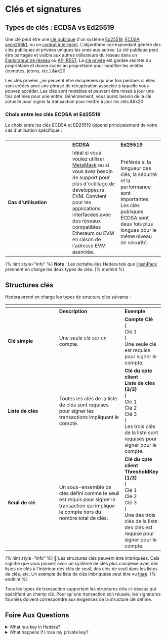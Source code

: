 # Clés et signatures

## Types de clés : ECDSA vs Ed25519

Une clé peut être une [clé publique](../support-and-community/glossary.md#public-key) d'un système [Ed25519](../support-and-community/glossary.md#ed25519), [ECDSA secp256k1](../support-and-community/glossary.md#ecdsa-secp256k1), ou un [contrat intelligent](../support-and-community/glossary.md#smart-contract). L'algorithme correspondant génère des clés publiques et privées uniques les unes aux autres. La clé publique peut être partagée et visible aux autres utilisateurs du réseau dans un [Explorateur de réseau](../support-and-community/glossary.md#network-explorer) ou [API REST](../support-and-community/glossary.md#rest-api). La [clé privée](../support-and-community/glossary.md#private-key) est gardée secrète du propriétaire et donne accès au propriétaire pour modifier les entités (comptes, jetons, etc.).&#x20

Les clés privées _ne peuvent être récupérées qu'une fois perdues si elles sont créées avec une phrase de récupération associée à laquelle vous pouvez accéder. Les clés sont mutables et peuvent être mises à jour une fois définies pour une entité. Généralement, vous aurez besoin de la clé actuelle pour signer la transaction pour mettre à jour les clés.&#x20

### Choix entre les clés ECDSA et Ed25519

Le choix entre les clés ECDSA et ED25519 dépend principalement de votre cas d'utilisation spécifique :

<table data-header-hidden><thead><tr><th width="193.33333333333331"></th><th></th><th></th></tr></thead><tbody><tr><td></td><td><strong>ECDSA</strong></td><td><strong>Ed25519</strong></td></tr><tr><td><strong>Cas d'utilisation</strong></td><td>Idéal si vous voulez utiliser <a href="../support-and-community/glossary.md#metamask">MetaMask</a> ou si vous avez besoin de support pour plus d'outillage de développeurs EVM. Convient pour les applications interfacées avec des réseaux compatibles Ethereum ou EVM en raison de l'adresse EVM associée.</td><td>Préférée si la longueur des clés, la sécurité et la performance sont importantes. Les clés publiques ECDSA sont deux fois plus longues pour le même niveau de sécurité.</td></tr></tbody></table>

{% hint style="info" %}
**Note** : Les portefeuilles Hedera tels que [HashPack](https://www.hashpack.app/) prennent en charge les deux types de clés.
{% endhint %}

## Structures clés

Hedera prend en charge les types de structure clés suivants :

<table data-header-hidden><thead><tr><th width="193.33333333333331"></th><th width="240"></th><th></th></tr></thead><tbody><tr><td></td><td><strong>Description</strong></td><td><strong>Exemple</strong></td></tr><tr><td><strong>Clé simple</strong></td><td>Une seule clé sur un compte.</td><td><strong>Compte</strong> <strong>Clé</strong> <br>       { <br>           Clé 1 <br>        }<br>Une seule clé est requise pour signer le compte.</td></tr><tr><td><strong>Liste de clés</strong></td><td>Toutes les clés de la liste de clés sont requises pour signer les transactions impliquant le compte.</td><td><strong>Clé du cpte client</strong><br>     <strong>Liste de clés (3/3)</strong> <br>          { <br>               Clé 1 <br>               Clé 2 <br>               Clé 3 <br>          }<br>Les trois clés de la liste sont requises pour signer pour le compte.</td></tr><tr><td><strong>Seuil de clé</strong></td><td>Un sous-ensemble de clés défini comme le seuil est requis pour signer la transaction qui implique le compte hors du nombre total de clés.</td><td><strong>Clé du cpte client</strong><br>      <strong>ThresholdKey (1/3)</strong> <br>          { <br>              Clé 1 <br>              Clé 2 <br>              Clé 3 <br>          }<br>Une des trois clés de la liste des clés est requise pour signer pour le compte.</td></tr></tbody></table>

{% hint style="info" %}
🔔 Les structures clés peuvent être imbriquées. Cela signifie que vous pouvez avoir un système de clés plus complexe avec des listes de clés à l'intérieur des clés de seuil, des clés de seuil dans les listes de clés, etc. Un exemple de liste de clés imbriquées peut être vu [here](https://hashscan.io/mainnet/adminKey/0.0.2).
{% endhint %}

Tous les types de transaction supportent les structures clés ci-dessus qui spécifient un champ clé. Pour qu'une transaction soit réussie, les signatures fournies doivent correspondre aux exigences de la structure clé définie.

## Foire Aux Questions

<details>

<summary>What is a key in Hedera?</summary>

Une clé dans Hedera peut être une [clé publique](../support-and-community/glossary.md#clé publique) d'un système pris en charge comme [ED25519](../support-and-community/glossary. d#ed25519), [ECDSA secp256k1](../support-and-community/glossary.md#ecdsa-secp256k), ou un [contrat intelligent](../support-and-community/glossary.md#smart-contract). L'algorithme correspondant génère des clés publiques et privées uniques les unes aux autres. La clé publique peut être partagée et visible aux autres utilisateurs du réseau dans un [Explorateur de réseau](../support-and-community/glossary.md#network-explorer) ou des API REST. La [clé privée](../support-and-community/glossary.md#private-key) est gardée secrète et donne accès au propriétaire pour modifier les entités (comptes, jetons, etc.).

</details>

<details>

<summary>What happens if I lose my private key?</summary>

Les clés privées ne peuvent être récupérées qu'une fois perdues si elles sont créées avec une phrase de récupération associée à laquelle vous pouvez accéder. Il est crucial de sécuriser et sécuriser vos clés privées en leur donnant accès pour modifier vos entités Hedera, comme les comptes et les jetons.

</details>
